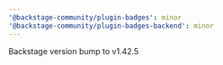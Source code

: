 ```yaml
---
'@backstage-community/plugin-badges': minor
'@backstage-community/plugin-badges-backend': minor
---
```


Backstage version bump to v1.42.5
